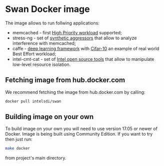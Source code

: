 # Swan Docker image

The image allows to run follwing applications:
* memcached - first [High Priority workload](https://memcached.org) supported;
* stress-ng - set of [synthetic aggressors](https://github.com/ColinIanKing/stress-ng) that allow to analyze interference with memcached;
* caffe - [deep learning framework](http://caffe.berkeleyvision.org) with [Cifar-10](http://caffe.berkeleyvision.org/gathered/examples/cifar10.html) an example of real world Best Effort workload;
* intel-cmt-cat - set of [Intel open source tools](https://github.com/01org/intel-cmt-cat) that allow to manipulate low-level resource isolation.

## Fetching image from hub.docker.com

We recommend fetching the image from hub.docker.com by calling:

```sh
docker pull intelsdi/swan
```

## Building image on your own

To build image on your own you will need to use version 17.05 or newer of Docker. Image is being built using Community Edition. If you want to try then just run:

```sh
make docker
```

from project's main directory.
